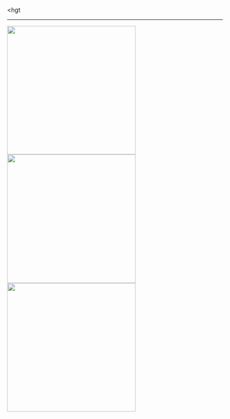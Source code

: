 <hgt
<hr>
<div>
  <img src="https://github.com/arminmehraeen/Test/blob/master/a1.png" width="300">
  <img src="https://github.com/arminmehraeen/Test/blob/master/a1.png" width="300">
  <img src="https://github.com/arminmehraeen/Test/blob/master/a1.png" width="300">
</div>
  
